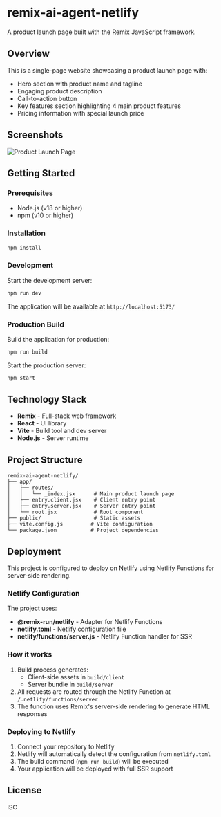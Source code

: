 # remix-ai-agent-netlify

A product launch page built with the Remix JavaScript framework.

## Overview

This is a single-page website showcasing a product launch page with:
- Hero section with product name and tagline
- Engaging product description
- Call-to-action button
- Key features section highlighting 4 main product features
- Pricing information with special launch price

## Screenshots

![Product Launch Page](https://github.com/user-attachments/assets/d0c5e6c5-45f4-4339-abd1-de08797a959a)

## Getting Started

### Prerequisites

- Node.js (v18 or higher)
- npm (v10 or higher)

### Installation

```bash
npm install
```

### Development

Start the development server:

```bash
npm run dev
```

The application will be available at `http://localhost:5173/`

### Production Build

Build the application for production:

```bash
npm run build
```

Start the production server:

```bash
npm start
```

## Technology Stack

- **Remix** - Full-stack web framework
- **React** - UI library
- **Vite** - Build tool and dev server
- **Node.js** - Server runtime

## Project Structure

```
remix-ai-agent-netlify/
├── app/
│   ├── routes/
│   │   └── _index.jsx      # Main product launch page
│   ├── entry.client.jsx    # Client entry point
│   ├── entry.server.jsx    # Server entry point
│   └── root.jsx            # Root component
├── public/                 # Static assets
├── vite.config.js         # Vite configuration
└── package.json           # Project dependencies
```

## Deployment

This project is configured to deploy on Netlify using Netlify Functions for server-side rendering.

### Netlify Configuration

The project uses:
- **@remix-run/netlify** - Adapter for Netlify Functions
- **netlify.toml** - Netlify configuration file
- **netlify/functions/server.js** - Netlify Function handler for SSR

### How it works

1. Build process generates:
   - Client-side assets in `build/client`
   - Server bundle in `build/server`
2. All requests are routed through the Netlify Function at `/.netlify/functions/server`
3. The function uses Remix's server-side rendering to generate HTML responses

### Deploying to Netlify

1. Connect your repository to Netlify
2. Netlify will automatically detect the configuration from `netlify.toml`
3. The build command (`npm run build`) will be executed
4. Your application will be deployed with full SSR support

## License

ISC